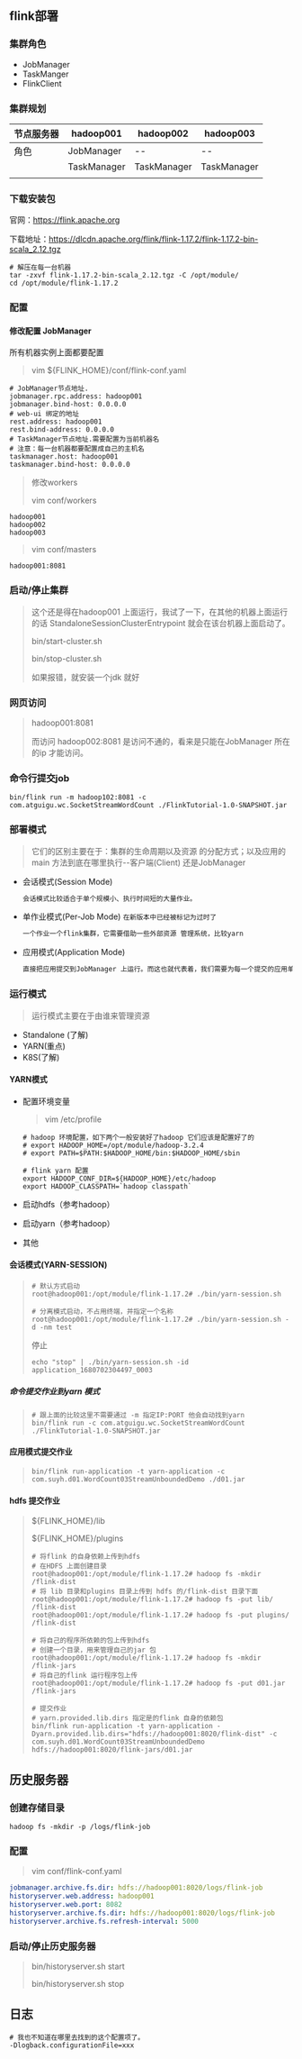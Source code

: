 



## flink部署

### 集群角色

- JobManager
- TaskManger
- FlinkClient

### 集群规划

| 节点服务器 | hadoop001   | hadoop002   | hadoop003   |
| ---------- | ----------- | ----------- | ----------- |
| 角色       | JobManager  | --          | --          |
|            | TaskManager | TaskManager | TaskManager |
|            |             |             |             |



### 下载安装包

官网：https://flink.apache.org

下载地址：https://dlcdn.apache.org/flink/flink-1.17.2/flink-1.17.2-bin-scala_2.12.tgz



 

```shell
# 解压在每一台机器
tar -zxvf flink-1.17.2-bin-scala_2.12.tgz -C /opt/module/
cd /opt/module/flink-1.17.2

```



### 配置

#### 修改配置 JobManager

所有机器实例上面都要配置

> vim  ${FLINK_HOME}/conf/flink-conf.yaml

```properties
# JobManager节点地址.
jobmanager.rpc.address: hadoop001
jobmanager.bind-host: 0.0.0.0
# web-ui 绑定的地址
rest.address: hadoop001
rest.bind-address: 0.0.0.0
# TaskManager节点地址.需要配置为当前机器名
# 注意：每一台机器都要配置成自己的主机名
taskmanager.host: hadoop001
taskmanager.bind-host: 0.0.0.0
```

> 修改workers
>
> vim conf/workers

```properties
hadoop001
hadoop002
hadoop003
```

> vim conf/masters

```properties
hadoop001:8081
```

### 启动/停止集群

> 这个还是得在hadoop001 上面运行，我试了一下，在其他的机器上面运行的话 StandaloneSessionClusterEntrypoint 就会在该台机器上面启动了。
>
> bin/start-cluster.sh
>
> bin/stop-cluster.sh
>
> 如果报错，就安装一个jdk 就好

### 网页访问

> hadoop001:8081
>
> 而访问 hadoop002:8081 是访问不通的，看来是只能在JobManager 所在的ip 才能访问。

### 命令行提交job

```shell
bin/flink run -m hadoop102:8081 -c com.atguigu.wc.SocketStreamWordCount ./FlinkTutorial-1.0-SNAPSHOT.jar
```

### 部署模式

> 它们的区别主要在于：集群的生命周期以及资源 的分配方式；以及应用的main 方法到底在哪里执行--客户端(Client) 还是JobManager

- 会话模式(Session Mode)

  ```txt
  会话模式比较适合于单个规模小、执行时间短的大量作业。
  ```

- 单作业模式(Per-Job Mode)  `在新版本中已经被标记为过时了`

  ```txt
  一个作业一个flink集群，它需要借助一些外部资源 管理系统，比较yarn 
  ```

- 应用模式(Application Mode)

  ```txt
  直接把应用提交到JobManager 上运行。而这也就代表着，我们需要为每一个提交的应用单独启动一个JobManager，也就是创建一个集群。这个JobManager 只为执行这一个应用而存在，执行结束之后JobManager 也就关闭了，这就是所谓的应用模式。
  ```


### 运行模式

> 运行模式主要在于由谁来管理资源

- Standalone (了解)
- YARN(重点)
- K8S(了解)

#### YARN模式

- 配置环境变量

  > vim /etc/profile

  ```shell
  # hadoop 环境配置，如下两个一般安装好了hadoop 它们应该是配置好了的
  # export HADOOP_HOME=/opt/module/hadoop-3.2.4
  # export PATH=$PATH:$HADOOP_HOME/bin:$HADOOP_HOME/sbin
  
  # flink yarn 配置
  export HADOOP_CONF_DIR=${HADOOP_HOME}/etc/hadoop
  export HADOOP_CLASSPATH=`hadoop classpath`
  ```

- 启动hdfs（参考hadoop）

- 启动yarn（参考hadoop）

- 其他

#### 会话模式(YARN-SESSION)

> ```shell
> # 默认方式启动
> root@hadoop001:/opt/module/flink-1.17.2# ./bin/yarn-session.sh
> 
> # 分离模式启动，不占用终端，并指定一个名称
> root@hadoop001:/opt/module/flink-1.17.2# ./bin/yarn-session.sh -d -nm test
> ```
>
> 停止
>
> ```shell
> echo "stop" | ./bin/yarn-session.sh -id application_1680702304497_0003
> ```
>
> 



##### 命令提交作业到yarn 模式

> ```shell
> # 跟上面的比较这里不需要通过 -m 指定IP:PORT 他会自动找到yarn
> bin/flink run -c com.atguigu.wc.SocketStreamWordCount ./FlinkTutorial-1.0-SNAPSHOT.jar
> ```

#### 应用模式提交作业

> ```shell
> bin/flink run-application -t yarn-application -c com.suyh.d01.WordCount03StreamUnboundedDemo ./d01.jar
> ```

#### hdfs 提交作业

> 
>
> ${FLINK_HOME}/lib
>
> ${FLINK_HOME}/plugins
>
> ```shell
> # 将flink 的自身依赖上传到hdfs
> # 在HDFS 上面创建目录
> root@hadoop001:/opt/module/flink-1.17.2# hadoop fs -mkdir /flink-dist
> # 将 lib 目录和plugins 目录上传到 hdfs 的/flink-dist 目录下面
> root@hadoop001:/opt/module/flink-1.17.2# hadoop fs -put lib/ /flink-dist
> root@hadoop001:/opt/module/flink-1.17.2# hadoop fs -put plugins/ /flink-dist
> 
> # 将自己的程序所依赖的包上传到hdfs
> # 创建一个目录，用来管理自己的jar 包
> root@hadoop001:/opt/module/flink-1.17.2# hadoop fs -mkdir /flink-jars
> # 将自己的flink 运行程序包上传
> root@hadoop001:/opt/module/flink-1.17.2# hadoop fs -put d01.jar /flink-jars
> 
> # 提交作业
> # yarn.provided.lib.dirs 指定是的flink 自身的依赖包
> bin/flink run-application -t yarn-application -Dyarn.provided.lib.dirs="hdfs://hadoop001:8020/flink-dist" -c com.suyh.d01.WordCount03StreamUnboundedDemo hdfs://hadoop001:8020/flink-jars/d01.jar
> ```

## 历史服务器

### 创建存储目录

```shell
hadoop fs -mkdir -p /logs/flink-job
```

### 配置

> vim conf/flink-conf.yaml

```yaml
jobmanager.archive.fs.dir: hdfs://hadoop001:8020/logs/flink-job
historyserver.web.address: hadoop001
historyserver.web.port: 8082
historyserver.archive.fs.dir: hdfs://hadoop001:8020/logs/flink-job
historyserver.archive.fs.refresh-interval: 5000
```

### 启动/停止历史服务器

> bin/historyserver.sh start
>
> bin/historyserver.sh stop



## 日志

```properties
# 我也不知道在哪里去找到的这个配置项了。
-Dlogback.configurationFile=xxx
```

